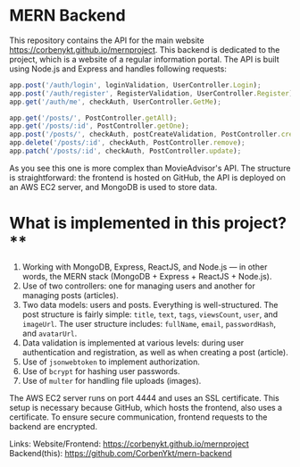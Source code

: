
# MERN Backend

This repository contains the API for the main website https://corbenykt.github.io/mernproject. This backend is dedicated to the project, which is a website of a regular information portal. The API is built using Node.js and Express and handles following requests:

```javascript
app.post('/auth/login', loginValidation, UserController.Login);
app.post('/auth/register', RegisterValidation, UserController.Register);
app.get('/auth/me', checkAuth, UserController.GetMe);

app.get('/posts/', PostController.getAll);
app.get('/posts/:id', PostController.getOne);
app.post('/posts/', checkAuth, postCreateValidation, PostController.create);
app.delete('/posts/:id', checkAuth, PostController.remove);
app.patch('/posts/:id', checkAuth, PostController.update);
```
As you see this one is more complex than MovieAdvisor's API. The structure is straightforward: the frontend is hosted on GitHub, the API is deployed on an AWS EC2 server, and MongoDB is used to store data.

# What is implemented in this project?**

1. Working with MongoDB, Express, ReactJS, and Node.js — in other words, the MERN stack (MongoDB + Express + ReactJS + Node.js).  
2. Use of two controllers: one for managing users and another for managing posts (articles).  
3. Two data models: users and posts. Everything is well-structured. The post structure is fairly simple: `title`, `text`, `tags`, `viewsCount`, `user`, and `imageUrl`. The user structure includes: `fullName`, `email`, `passwordHash`, and `avatarUrl`.  
4. Data validation is implemented at various levels: during user authentication and registration, as well as when creating a post (article).  
5. Use of `jsonwebtoken` to implement authorization.  
6. Use of `bcrypt` for hashing user passwords.  
7. Use of `multer` for handling file uploads (images).

The AWS EC2 server runs on port 4444 and uses an SSL certificate. This setup is necessary because GitHub, which hosts the frontend, also uses a certificate. To ensure secure communication, frontend requests to the backend are encrypted.

Links:
Website/Frontend: https://corbenykt.github.io/mernproject
Backend(this): https://github.com/CorbenYkt/mern-backend